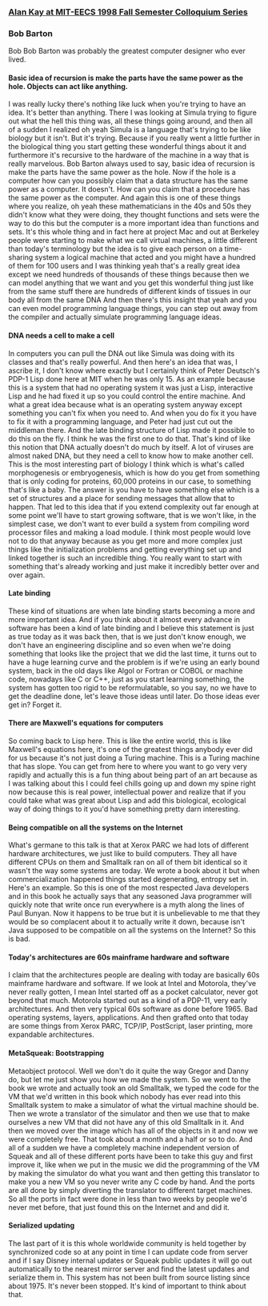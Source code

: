 ### [Alan Kay at MIT-EECS 1998 Fall Semester Colloquium Series](https://www.youtube.com/watch?v=BUud1gcbS9k)

### Bob Barton
Bob Bob Barton was probably the greatest computer designer who ever lived.

#### Basic idea of recursion is make the parts have the same power as the hole. Objects can act like anything.
I was really lucky there's nothing like luck when you're trying to have an idea. It's better than anything. 
There I was looking at Simula trying to figure out what the hell this thing was, all these things going around, and then
all of a sudden I realized oh yeah Simula is a language that's trying to be like biology but it isn't. But it's trying.
Because if you really went a little further in the biological thing you start getting these wonderful things about it
and furthermore it's recursive to the hardware of the machine in a way that is really marvelous. Bob Barton always used
to say, basic idea of recursion is make the parts have the same power as the hole. Now if the hole is a computer how
can you possibly claim that a data structure has the same power as a computer. It doesn't. How can you claim that a
procedure has the same power as the computer. And again this is one of these things where you realize, oh yeah these
mathematicians in the 40s and 50s they didn't know what they were doing, they thought functions and sets were the way to
do this but the computer is a more important idea than functions and sets. It's this whole thing and in fact here at
project Mac and out at Berkeley people were starting to make what we call virtual machines, a little different than 
today's terminology but the idea is to give each person on a time-sharing system a logical machine that acted and
you might have a hundred of them for 100 users and I was thinking yeah that's a really great idea except we need
hundreds of thousands of these things because then we can model anything that we want and you get this wonderful thing
just like from the same stuff there are hundreds of different kinds of tissues in our body all from the same DNA
And then there's this insight that yeah and you can even model programming language things, you can step out away from
the compiler and actually simulate programming language ideas.

#### DNA needs a cell to make a cell
In computers you can pull the DNA out like Simula was doing with its classes and that's really powerful. And then here's
an idea that was, I ascribe it, I don't know where exactly but I certainly think of Peter Deutsch's PDP-1 Lisp done here
at MIT when he was only 15. As an example because this is a system that had no operating system it was just a Lisp,
interactive Lisp and he had fixed it up so you could control the entire machine. And what a great idea
because what is an operating system anyway except something you can't fix when you need to. And when you do fix it you
have to fix it with a programming language, and Peter had just cut out the middleman there. And the late binding structure
of Lisp made it possible to do this on the fly. I think he was the first one to do that. That's kind of like this notion
that DNA actually doesn't do much by itself. A lot of viruses are almost naked DNA, but they need a cell to know how
to make another cell. This is the most interesting part of biology I think which is what's called morphogenesis or
embryogenesis, which is how do you get from something that is only coding for proteins, 60,000 proteins in our case, 
to something that's like a baby. The answer is you have to have something else which is a set of structures and
a place for sending messages that allow that to happen. That led to this idea that if you extend complexity out
far enough at some point we'll have to start growing software, that is we won't like, in the simplest case, we don't want
to ever build a system from compiling word processor files and making a load module. I think most people would love not
to do that anyway because as you get more and more complex just things like the initialization problems and getting
everything set up and linked together is such an incredible thing. You really want to start with something that's already
working and just make it incredibly better over and over again.

#### Late binding
These kind of situations are when late binding starts becoming a more and more important idea. And if you think about it
almost every advance in software has been a kind of late binding and I believe this statement is just as true today as it was back then, that is we just don't know enough, we don't have an engineering discipline and so even when we're doing something that looks like the project that we did the last time, it turns out to have a huge learning curve and the problem is if we're using an early bound system, back in the old days like Algol or Fortran or COBOL or machine code, nowadays like C or C++, just as you start learning something, the system has gotten too rigid to be reformulatable, so you say, no we have to get the deadline done, let's leave those ideas until later. Do those ideas ever get in? Forget it.

#### There are Maxwell's equations for computers
So coming back to Lisp here. This is like the entire world, this is like Maxwell's equations here, it's one of the greatest
things anybody ever did for us because it's not just doing a Turing machine. This is a Turing machine that has slope. You can get from here to where you want to go very very rapidly and actually this is a fun thing about being part of an art because as I was talking about this I could feel chills going up and down my spine right now because this is real power, intellectual power and realize that if you could take what was great about Lisp and add this biological, ecological way of doing things to it you'd have something pretty darn interesting.

#### Being compatible on all the systems on the Internet
What's germane to this talk is that at Xerox PARC we had lots of different hardware architectures, we just like to build computers. They all have different CPUs on them and Smalltalk ran on all of them bit identical so it wasn't the way some systems are today. We wrote a book about it but when commercialization happened things started degenerating, entropy set
in. Here's an example. So this is one of the most respected Java developers and in this book he actually says that any
seasoned Java programmer will quickly note that write once run everywhere is a myth along the lines of Paul Bunyan. Now it happens to be true but it is unbelievable to me that they would be so complacent about it to actually write it down, because isn't Java supposed to be compatible on all the systems on the Internet? So this is bad.

#### Today's architectures are 60s mainframe hardware and software
I claim that the architectures people are dealing with today are basically 60s mainframe hardware and software. If we look at Intel and Motorola, they've never really gotten, I mean Intel started off as a pocket calculator, never got beyond that much. Motorola started out as a kind of a PDP-11, very early architectures. And then very typical 60s software as done before 1965. Bad operating systems, layers, applications. And then grafted onto that today are some things from Xerox PARC, TCP/IP, PostScript, laser printing, more expandable architectures.

#### MetaSqueak: Bootstrapping
Metaobject protocol. Well we don't do it quite the way Gregor and Danny do, but let me just show you how we made the system. So we went to the book we wrote and actually took an old Smalltalk, we typed the code for the VM that we'd written in this book which nobody has ever read into this Smalltalk system to make a simulator of what the virtual machine should be. Then we wrote a translator of the simulator and then we use that to make ourselves a new VM that did not have any of this old Smalltalk in it. And then we moved over the image which has all of the objects in it and now we were completely free. That took about a month and a half or so to do. And all of a sudden we have a completely machine independent version of Squeak and all of these different ports have been to take this guy and first improve it, like when we put in the music we did the programming of the VM by making the simulator do what you want and then getting this translator to make you a new VM so you never write any C code by hand. And the ports are all done by simply diverting the translator to different target machines.
So all the ports in fact were done in less than two weeks by people we'd never met before, that just found this on the Internet and and did it. 

#### Serialized updating
The last part of it is this whole worldwide community is held together by synchronized code so at any point in time I can 
update code from server and if I say Disney internal updates or Squeak public updates it will go out automatically to the nearest mirror server and find the latest updates and serialize them in. This system has not been built from source listing since about 1975. It's never been stopped. It's kind of important to think about that.

